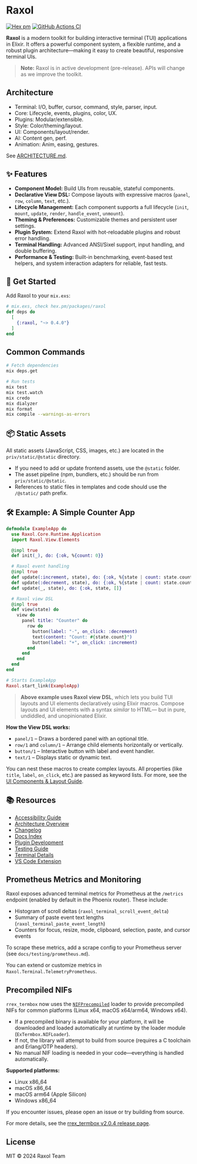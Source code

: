 # Raxol

[![Hex pm](https://img.shields.io/hexpm/v/raxol.svg)](https://hex.pm/packages/raxol)
[![GitHub Actions CI](https://github.com/Hydepwns/raxol/actions/workflows/ci.yml/badge.svg)](https://github.com/Hydepwns/raxol/actions/workflows/ci.yml)

**Raxol** is a modern toolkit for building interactive terminal (TUI) applications in Elixir.
It offers a powerful component system, a flexible runtime, and a robust plugin architecture—making it easy to create beautiful, responsive terminal UIs.

> **Note:** Raxol is in active development (pre-release).
> APIs will change as we improve the toolkit.
>
> <!-- TODO: Add a screenshot or GIF demo here -->

## Architecture

- Terminal: I/O, buffer, cursor, command, style, parser, input.
- Core: Lifecycle, events, plugins, color, UX.
- Plugins: Modular/extensible.
- Style: Color/theming/layout.
- UI: Components/layout/render.
- AI: Content gen, perf.
- Animation: Anim, easing, gestures.

See [ARCHITECTURE.md](docs/ARCHITECTURE.md).

## ✨ Features

- **Component Model:** Build UIs from reusable, stateful components.
- **Declarative View DSL:** Compose layouts with expressive macros (`panel`, `row`, `column`, `text`, etc.).
- **Lifecycle Management:** Each component supports a full lifecycle (`init`, `mount`, `update`, `render`, `handle_event`, `unmount`).
- **Theming & Preferences:** Customizable themes and persistent user settings.
- **Plugin System:** Extend Raxol with hot-reloadable plugins and robust error handling.
- **Terminal Handling:** Advanced ANSI/Sixel support, input handling, and double buffering.
- **Performance & Testing:** Built-in benchmarking, event-based test helpers, and system interaction adapters for reliable, fast tests.

## 🚀 Get Started

Add Raxol to your `mix.exs`:

```elixir
# mix.exs, check hex.pm/packages/raxol
def deps do
  [
    {:raxol, "~> 0.4.0"}
  ]
end
```

## Common Commands

```bash
# Fetch dependencies
mix deps.get

# Run tests
mix test
mix test.watch
mix credo
mix dialyzer
mix format
mix compile --warnings-as-errors
```

## 📦 Static Assets

All static assets (JavaScript, CSS, images, etc.) are located in the `priv/static/@static` directory.

- If you need to add or update frontend assets, use the `@static` folder.
- The asset pipeline (npm, bundlers, etc.) should be run from `priv/static/@static`.
- References to static files in templates and code should use the `/@static/` path prefix.

## 🛠️ Example: A Simple Counter App

```elixir
defmodule ExampleApp do
  use Raxol.Core.Runtime.Application
  import Raxol.View.Elements

  @impl true
  def init(_), do: {:ok, %{count: 0}}

  # Raxol event handling
  @impl true
  def update(:increment, state), do: {:ok, %{state | count: state.count + 1}, []}
  def update(:decrement, state), do: {:ok, %{state | count: state.count - 1}, []}
  def update(_, state), do: {:ok, state, []}

  # Raxol view DSL
  @impl true
  def view(state) do
    view do
      panel title: "Counter" do
        row do
          button(label: "-", on_click: :decrement)
          text(content: "Count: #{state.count}")
          button(label: "+", on_click: :increment)
        end
      end
    end
  end
end

# Starts ExampleApp
Raxol.start_link(ExampleApp)
```

> **Above example uses Raxol view DSL**, which lets you build TUI layouts and UI elements declaratively using Elixir macros.
> Compose layouts and UI elements with a syntax _similar_ to HTML— but in pure, undiddled, and unopinionated Elixir.

**How the View DSL works:**

- `panel/1` – Draws a bordered panel with an optional title.
- `row/1` and `column/1` – Arrange child elements horizontally or vertically.
- `button/1` – Interactive button with label and event handler.
- `text/1` – Displays static or dynamic text.

You can nest these macros to create complex layouts.
All properties (like `title`, `label`, `on_click`, etc.) are passed as keyword lists.
For more, see the [UI Components & Layout Guide](examples/guides/03_components_and_layout/components/README.md).

## 📚 Resources

- [Accessibility Guide](examples/guides/05_development_and_testing/development/planning/accessibility/accessibility_guide.md)
- [Architecture Overview](docs/ARCHITECTURE.md)
- [Changelog](CHANGELOG.md)
- [Docs Index](docs/README.md)
- [Plugin Development](examples/guides/04_extending_raxol/plugin_development.md)
- [Testing Guide](examples/guides/05_development_and_testing/testing.md)
- [Terminal Details](examples/guides/02_core_concepts/terminal/README.md)
- [VS Code Extension](examples/guides/04_extending_raxol/vscode_extension.md)

## Prometheus Metrics and Monitoring

Raxol exposes advanced terminal metrics for Prometheus at the `/metrics` endpoint (enabled by default in the Phoenix router). These include:

- Histogram of scroll deltas (`raxol_terminal_scroll_event_delta`)
- Summary of paste event text lengths (`raxol_terminal_paste_event_length`)
- Counters for focus, resize, mode, clipboard, selection, paste, and cursor events

To scrape these metrics, add a scrape config to your Prometheus server (see `docs/testing/prometheus.md`).

You can extend or customize metrics in `Raxol.Terminal.TelemetryPrometheus`.

## Precompiled NIFs

`rrex_termbox` now uses the [`NIFPrecompiled`](https://hex.pm/packages/nif_precompiled) loader to provide precompiled NIFs for common platforms (Linux x64, macOS x64/arm64, Windows x64).

- If a precompiled binary is available for your platform, it will be downloaded and loaded automatically at runtime by the loader module (`ExTermbox.NIFLoader`).
- If not, the library will attempt to build from source (requires a C toolchain and Erlang/OTP headers).
- No manual NIF loading is needed in your code—everything is handled automatically.

**Supported platforms:**

- Linux x86_64
- macOS x86_64
- macOS arm64 (Apple Silicon)
- Windows x86_64

If you encounter issues, please open an issue or try building from source.

For more details, see the [rrex_termbox v2.0.4 release page](https://github.com/Hydepwns/rrex_termbox/releases/tag/v2.0.4).

## License

MIT © 2024 Raxol Team
